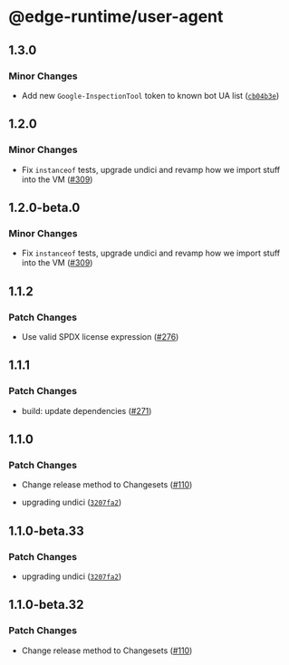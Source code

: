 # @edge-runtime/user-agent

## 1.3.0

### Minor Changes

- Add new `Google-InspectionTool` token to known bot UA list ([`cb04b3e`](https://github.com/vercel/edge-runtime/commit/cb04b3ec0933c6e16bf25efda08c772ddccc588f))

## 1.2.0

### Minor Changes

- Fix `instanceof` tests, upgrade undici and revamp how we import stuff into the VM ([#309](https://github.com/vercel/edge-runtime/pull/309))

## 1.2.0-beta.0

### Minor Changes

- Fix `instanceof` tests, upgrade undici and revamp how we import stuff into the VM ([#309](https://github.com/vercel/edge-runtime/pull/309))

## 1.1.2

### Patch Changes

- Use valid SPDX license expression ([#276](https://github.com/vercel/edge-runtime/pull/276))

## 1.1.1

### Patch Changes

- build: update dependencies ([#271](https://github.com/vercel/edge-runtime/pull/271))

## 1.1.0

### Patch Changes

- Change release method to Changesets ([#110](https://github.com/vercel/edge-runtime/pull/110))

- upgrading undici ([`3207fa2`](https://github.com/vercel/edge-runtime/commit/3207fa224783fecc70ac63aef4cd49a8404ecbc0))

## 1.1.0-beta.33

### Patch Changes

- upgrading undici ([`3207fa2`](https://github.com/vercel/edge-runtime/commit/3207fa224783fecc70ac63aef4cd49a8404ecbc0))

## 1.1.0-beta.32

### Patch Changes

- Change release method to Changesets ([#110](https://github.com/vercel/edge-runtime/pull/110))
